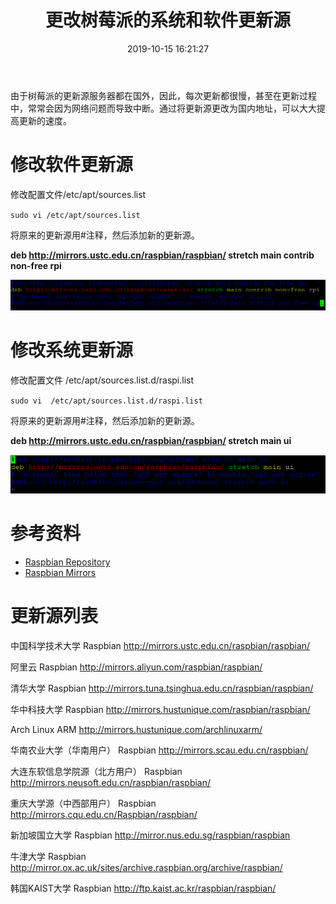 ﻿---
title: 更改树莓派的系统和软件更新源
date: 2019-10-15 16:21:27
tags:
- RaspberryPi
categories:
- 智能家居
---

由于树莓派的更新源服务器都在国外，因此，每次更新都很慢，甚至在更新过程中，常常会因为网络问题而导致中断。通过将更新源更改为国内地址，可以大大提高更新的速度。

# 修改软件更新源

修改配置文件/etc/apt/sources.list

` sudo vi /etc/apt/sources.list `

将原来的更新源用#注释，然后添加新的更新源。

**deb http://mirrors.ustc.edu.cn/raspbian/raspbian/ stretch main contrib non-free rpi**

![](/images/409.png)

# 修改系统更新源

修改配置文件 /etc/apt/sources.list.d/raspi.list 

`sudo vi  /etc/apt/sources.list.d/raspi.list` 

将原来的更新源用#注释，然后添加新的更新源。

**deb http://mirrors.ustc.edu.cn/raspbian/raspbian/ stretch main ui**

![](/images/410.png)

# 参考资料

- [Raspbian Repository](https://www.raspbian.org/RaspbianRepository)
- [Raspbian Mirrors](https://www.raspbian.org/RaspbianMirrors)

# 更新源列表

中国科学技术大学
Raspbian http://mirrors.ustc.edu.cn/raspbian/raspbian/

阿里云
Raspbian http://mirrors.aliyun.com/raspbian/raspbian/

清华大学
Raspbian http://mirrors.tuna.tsinghua.edu.cn/raspbian/raspbian/

华中科技大学
Raspbian http://mirrors.hustunique.com/raspbian/raspbian/ 

Arch Linux ARM http://mirrors.hustunique.com/archlinuxarm/

华南农业大学（华南用户）
Raspbian http://mirrors.scau.edu.cn/raspbian/

大连东软信息学院源（北方用户）
Raspbian http://mirrors.neusoft.edu.cn/raspbian/raspbian/

重庆大学源（中西部用户）
Raspbian http://mirrors.cqu.edu.cn/Raspbian/raspbian/

新加坡国立大学
Raspbian http://mirror.nus.edu.sg/raspbian/raspbian

牛津大学
Raspbian http://mirror.ox.ac.uk/sites/archive.raspbian.org/archive/raspbian/

韩国KAIST大学
Raspbian http://ftp.kaist.ac.kr/raspbian/raspbian/